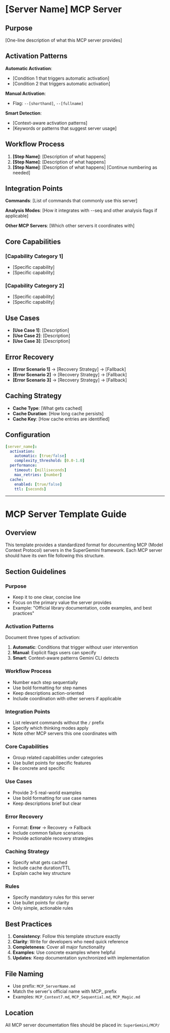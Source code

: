 # [Server Name] MCP Server

## Purpose
[One-line description of what this MCP server provides]

## Activation Patterns

**Automatic Activation**:
- [Condition 1 that triggers automatic activation]
- [Condition 2 that triggers automatic activation]

**Manual Activation**:
- Flag: `--[shorthand]`, `--[fullname]`

**Smart Detection**:
- [Context-aware activation patterns]
- [Keywords or patterns that suggest server usage]

## Workflow Process

1. **[Step Name]**: [Description of what happens]
2. **[Step Name]**: [Description of what happens]
3. **[Step Name]**: [Description of what happens]
[Continue numbering as needed]

## Integration Points

**Commands**: [List of commands that commonly use this server]

**Analysis Modes**: [How it integrates with --seq and other analysis flags if applicable]

**Other MCP Servers**: [Which other servers it coordinates with]

## Core Capabilities

### [Capability Category 1]
- [Specific capability]
- [Specific capability]

### [Capability Category 2]
- [Specific capability]
- [Specific capability]

## Use Cases

- **[Use Case 1]**: [Description]
- **[Use Case 2]**: [Description]
- **[Use Case 3]**: [Description]

## Error Recovery

- **[Error Scenario 1]** → [Recovery Strategy] → [Fallback]
- **[Error Scenario 2]** → [Recovery Strategy] → [Fallback]
- **[Error Scenario 3]** → [Recovery Strategy] → [Fallback]

## Caching Strategy

- **Cache Type**: [What gets cached]
- **Cache Duration**: [How long cache persists]
- **Cache Key**: [How cache entries are identified]

## Configuration

```yaml
[server_name]:
  activation:
    automatic: [true/false]
    complexity_threshold: [0.0-1.0]
  performance:
    timeout: [milliseconds]
    max_retries: [number]
  cache:
    enabled: [true/false]
    ttl: [seconds]
```

---

# MCP Server Template Guide

## Overview
This template provides a standardized format for documenting MCP (Model Context Protocol) servers in the SuperGemini framework. Each MCP server should have its own file following this structure.

## Section Guidelines

### Purpose
- Keep it to one clear, concise line
- Focus on the primary value the server provides
- Example: "Official library documentation, code examples, and best practices"

### Activation Patterns
Document three types of activation:
1. **Automatic**: Conditions that trigger without user intervention
2. **Manual**: Explicit flags users can specify
3. **Smart**: Context-aware patterns Gemini CLI detects

### Workflow Process
- Number each step sequentially
- Use bold formatting for step names
- Keep descriptions action-oriented
- Include coordination with other servers if applicable

### Integration Points
- List relevant commands without the `/` prefix
- Specify which thinking modes apply
- Note other MCP servers this one coordinates with

### Core Capabilities
- Group related capabilities under categories
- Use bullet points for specific features
- Be concrete and specific

### Use Cases
- Provide 3-5 real-world examples
- Use bold formatting for use case names
- Keep descriptions brief but clear

### Error Recovery
- Format: **Error** → Recovery → Fallback
- Include common failure scenarios
- Provide actionable recovery strategies

### Caching Strategy
- Specify what gets cached
- Include cache duration/TTL
- Explain cache key structure

### Rules
- Specify mandatory rules for this server
- Use bullet points for clarity
- Only simple, actionable rules

## Best Practices

1. **Consistency**: Follow this template structure exactly
2. **Clarity**: Write for developers who need quick reference
3. **Completeness**: Cover all major functionality
4. **Examples**: Use concrete examples where helpful
5. **Updates**: Keep documentation synchronized with implementation

## File Naming
- Use prefix: `MCP_ServerName.md`
- Match the server's official name with MCP_ prefix
- Examples: `MCP_Context7.md`, `MCP_Sequential.md`, `MCP_Magic.md`

## Location
All MCP server documentation files should be placed in:
`SuperGemini/MCP/`